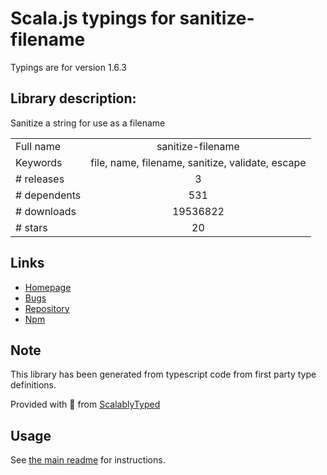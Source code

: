 
# Scala.js typings for sanitize-filename

Typings are for version 1.6.3

## Library description:
Sanitize a string for use as a filename

|                    |                 |
| ------------------ | :-------------: |
| Full name          | sanitize-filename |
| Keywords           | file, name, filename, sanitize, validate, escape |
| # releases         | 3 |
| # dependents       | 531 |
| # downloads        | 19536822 |
| # stars            | 20 |

## Links
- [Homepage](https://github.com/parshap/node-sanitize-filename#readme)
- [Bugs](https://github.com/parshap/node-sanitize-filename/issues)
- [Repository](https://github.com/parshap/node-sanitize-filename)
- [Npm](https://www.npmjs.com/package/sanitize-filename)
    


## Note
This library has been generated from typescript code from first party type definitions.

Provided with :purple_heart: from [ScalablyTyped](https://github.com/oyvindberg/ScalablyTyped)

## Usage
See [the main readme](../../readme.md) for instructions.


